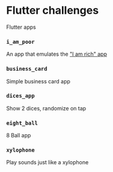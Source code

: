# Flutter challenges

Flutter apps

### `i_am_poor`
An app that emulates the ["I am rich" app](https://en.wikipedia.org/wiki/I_Am_Rich)

### `business_card`
Simple business card app

### `dices_app`
Show 2 dices, randomize on tap

### `eight_ball`
8 Ball app

### `xylophone`
Play sounds just like a xylophone